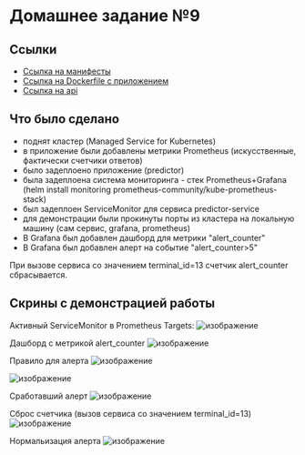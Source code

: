 # Домашнее задание №9

## Ссылки

- [Ссылка на манифесты](https://github.com/uncle-alfer/otus-mlops-homework-project/tree/main/k8s)
- [Ссылка на Dockerfile с приложением](https://github.com/uncle-alfer/otus-mlops-homework-project/blob/main/Dockerfile)
- [Ссылка на api](https://github.com/uncle-alfer/otus-mlops-homework-project/blob/main/src/prediction/main.py)


## Что было сделано

- поднят кластер (Managed Service for Kubernetes)
- в приложение были добавлены метрики Prometheus (искусственные, фактически счетчики ответов)
- было задеплоено приложение (predictor)
- была задеплоена система мониторинга - стек Prometheus+Grafana (helm install monitoring prometheus-community/kube-prometheus-stack)
- был задеплоен ServiceMonitor для сервиса predictor-service
- для демонстрации были прокинуты порты из кластера на локальную машину (сам сервис, grafana, prometheus)
- В Grafana был добавлен дашборд для метрики "alert_counter"
- В Grafana был добавлен алерт на событие "alert_counter>5"

При вызове сервиса со значением terminal_id=13 счетчик alert_counter сбрасывается.

## Скрины с демонстрацией работы

Активный ServiceMonitor в Prometheus Targets:
![изображение](https://github.com/uncle-alfer/otus-mlops-homework-project/assets/70284100/612c94c4-15b2-455d-b8c1-b90fd9890946)

Дашборд с метрикой alert_counter
![изображение](https://github.com/uncle-alfer/otus-mlops-homework-project/assets/70284100/6e743857-a5a3-4887-9bf5-a1e7c35e0dab)

Правило для алерта
![изображение](https://github.com/uncle-alfer/otus-mlops-homework-project/assets/70284100/5ea1bc3d-09fa-454f-a8b9-3b2b1b602f05)

![изображение](https://github.com/uncle-alfer/otus-mlops-homework-project/assets/70284100/50970ec8-fd9a-43ff-8f6a-078e28442b8f)

Сработавший алерт
![изображение](https://github.com/uncle-alfer/otus-mlops-homework-project/assets/70284100/27afb606-d50d-43f0-b5a3-7bf508374023)

Сброс счетчика (вызов сервиса со значением terminal_id=13)
![изображение](https://github.com/uncle-alfer/otus-mlops-homework-project/assets/70284100/58240a01-07da-469a-a947-bc395c6f4c46)

Нормальизация алерта
![изображение](https://github.com/uncle-alfer/otus-mlops-homework-project/assets/70284100/54a0995f-7ff9-4f58-bb6c-41051e58c033)
